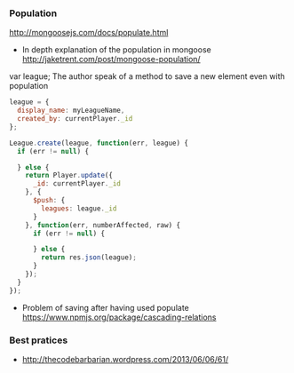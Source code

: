 ### Population 

http://mongoosejs.com/docs/populate.html

* In depth explanation of the population in mongoose 
http://jaketrent.com/post/mongoose-population/

var league;
The author speak of a method to save a new element even with population
```` js
league = {
  display_name: myLeagueName,
  created_by: currentPlayer._id
};

League.create(league, function(err, league) {
  if (err != null) {

  } else {
    return Player.update({
      _id: currentPlayer._id
    }, {
      $push: {
        leagues: league._id
      }
    }, function(err, numberAffected, raw) {
      if (err != null) {

      } else {
        return res.json(league);
      }
    });
  }
});
````
* Problem of saving after having used populate
https://www.npmjs.org/package/cascading-relations

### Best pratices

* http://thecodebarbarian.wordpress.com/2013/06/06/61/